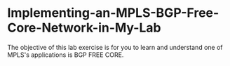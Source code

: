# Implementing-an-MPLS-BGP-Free-Core-Network-in-My-Lab
The objective of this lab exercise is for you to learn and understand one of MPLS's applications is BGP FREE CORE.
